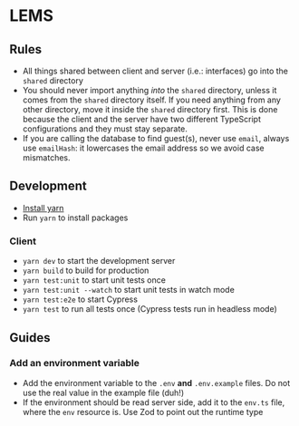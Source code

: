 # LEMS

## Rules

- All things shared between client and server (i.e.: interfaces) go into the `shared` directory
- You should never import anything _into_ the `shared` directory, unless it comes from the `shared` directory itself. If you need anything from any other directory, move it inside the `shared` directory first. This is done because the client and the server have two different TypeScript configurations and they must stay separate.
- If you are calling the database to find guest(s), never use `email`, always use `emailHash`: it lowercases the email address so we avoid case mismatches.

## Development

- [Install yarn](https://yarnpkg.com/getting-started/install)
- Run `yarn` to install packages

### Client

- `yarn dev` to start the development server
- `yarn build` to build for production
- `yarn test:unit` to start unit tests once
- `yarn test:unit --watch` to start unit tests in watch mode
- `yarn test:e2e` to start Cypress
- `yarn test` to run all tests once (Cypress tests run in headless mode)

## Guides

### Add an environment variable

- Add the environment variable to the `.env` **and** `.env.example` files. Do not use the real value in the example file (duh!)
- If the environment should be read server side, add it to the `env.ts` file, where the `env` resource is. Use Zod to point out the runtime type
